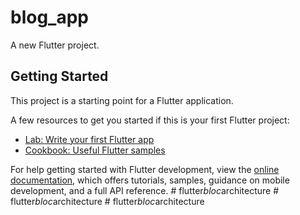 # blog_app

A new Flutter project.

## Getting Started

This project is a starting point for a Flutter application.

A few resources to get you started if this is your first Flutter project:

- [Lab: Write your first Flutter app](https://docs.flutter.dev/get-started/codelab)
- [Cookbook: Useful Flutter samples](https://docs.flutter.dev/cookbook)

For help getting started with Flutter development, view the
[online documentation](https://docs.flutter.dev/), which offers tutorials,
samples, guidance on mobile development, and a full API reference.
#   f l u t t e r _ b l o c _ a r c h i t e c t u r e  
 #   f l u t t e r _ b l o c _ a r c h i t e c t u r e  
 #   f l u t t e r _ b l o c _ a r c h i t e c t u r e  
 